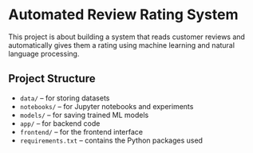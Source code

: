 # Automated Review Rating System

This project is about building a system that reads customer reviews and automatically gives them a rating using machine learning and natural language processing.

## Project Structure

- `data/` – for storing datasets
- `notebooks/` – for Jupyter notebooks and experiments
- `models/` – for saving trained ML models
- `app/` – for backend code
- `frontend/` – for the frontend interface
- `requirements.txt` – contains the Python packages used
